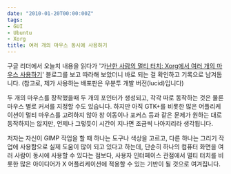 ```yaml
---
date: "2010-01-20T00:00:00Z"
tags:
- GUI
- Ubuntu
- Xorg
title: 여러 개의 마우스 동시에 사용하기
---
```


구글 리더에서 오늘치 내용을 읽다가 '가[난한 사람의 멀티 터치: Xorg에서 여러 개의 마우스 사용하기](http://ao2.it/en/blog/2010/01/19/poor-mans-multi-touch-using-multiple-mice-xorg)' 블로그를 보고 따라해 보았더니 바로 되는 걸 확인하고 기록으로 남겨둡니다. (참고로, 제가 사용하는 배포판은 우분투 개발 버전(lucid)입니다)

두 개의 마우스를 장착했을때 두 개의 포인터가 생성되고, 각각 따로 동작하는 것은 물론 마우스 별로 커서를 지정할 수도 있습니다. 하지만 아직 GTK+를 비롯한 많은 어플리케이션이 멀티 마우스를 고려하지 않아 창 이동이나 포커스 등과 같은 문제가 원하는 대로 동작하지는 않지만, 언제나 그렇듯이 시간이 지나면 조금씩 나아지리라 생각됩니다.

저자는 자신이 GIMP 작업을 할 때 하나는 도구나 색상을 고르고, 다른 하나는 그리기 작업에 사용함으로 실제 도움이 많이 되고 있다고 하는데, 단순히 하나의 컴퓨터 화면을 여러 사람이 동시에 사용할 수 있다는 점보다, 사용자 인터페이스 관점에서 멀티 터치를 비롯한 많은 아이디어가 X 어플리케이션에 적용할 수 있는 기반이 될 것으로 여겨집니다.
